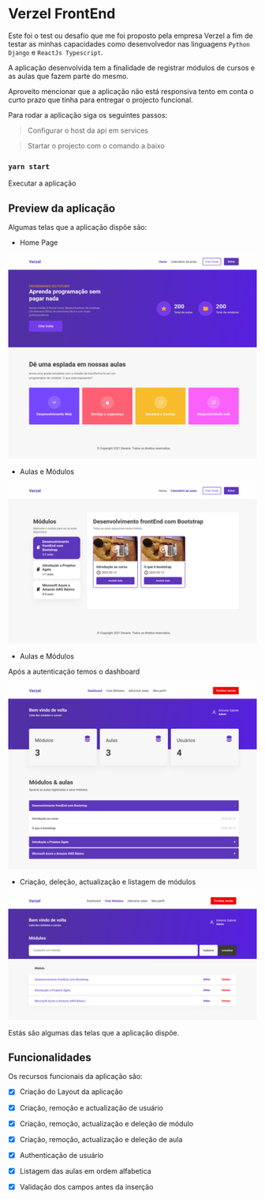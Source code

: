 # Verzel FrontEnd

Este foi o test ou desafio que me foi proposto pela empresa Verzel a fim de testar as minhas capacidades como desenvolvedor nas linguagens `Python Django` e `ReactJs Typescript`.

A aplicação desenvolvida tem a finalidade de registrar módulos de cursos e as aulas que fazem parte do mesmo.

Aproveito mencionar que a aplicação não está responsiva tento em conta o curto prazo que tinha para entregar o projecto funcional.

Para rodar a aplicação siga os seguintes passos:

> Configurar o host da api em services

> Startar o projecto com o comando a baixo

### `yarn start`

Executar a aplicação

## Preview da aplicação

Algumas telas que a aplicação dispõe são:

- Home Page

<img src="./src/assets/screens/localhost_3000_(Desktop).png" alt="Home Page">

- Aulas e Módulos

<img src="./src/assets/screens/localhost_3000_(Desktop) (1).png" alt="Home Page">

- Aulas e Módulos

Após a autenticação temos o dashboard

<img src="./src/assets/screens/localhost_3000_(Desktop) (2).png" alt="Home Page">

- Criação, deleção, actualização e listagem de módulos

<img src="./src/assets/screens/localhost_3000_(Desktop) (3).png" alt="Home Page">


Estás são algumas das telas que a aplicação dispõe.

## Funcionalidades

Os recursos funcionais da aplicação são:

- [x] Criação do Layout da aplicação
- [x] Criação, remoção e actualização de usuário
- [x] Criação, remoção, actualização e deleção de módulo
- [x] Criação, remoção, actualização e deleção de aula
- [x] Authenticação de usuário
- [x] Listagem das aulas em ordem alfabetica
- [x] Validação dos campos antes da inserção

